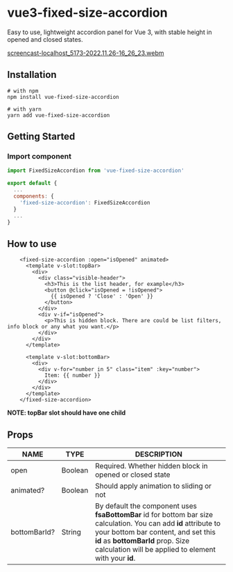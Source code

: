 # vue3-fixed-size-accordion

Easy to use, lightweight accordion panel for Vue 3, with stable height in opened and closed states.


[screencast-localhost_5173-2022.11.26-16_26_23.webm](https://user-images.githubusercontent.com/12416010/204093958-582c6f45-f780-4518-9ce6-cae9dcd80c37.webm?width="100")

## Installation
```shell
# with npm
npm install vue-fixed-size-accordion
```
```shell
# with yarn
yarn add vue-fixed-size-accordion
```

## Getting Started
### Import component
```javascript
import FixedSizeAccordion from 'vue-fixed-size-accordion'

export default {
  ...
  components: {
    'fixed-size-accordion': FixedSizeAccordion
  }
  ...
}
```

## How to use
```vue
    <fixed-size-accordion :open="isOpened" animated>
      <template v-slot:topBar>
        <div>
          <div class="visible-header">
            <h3>This is the list header, for example</h3>
            <button @click="isOpened = !isOpened">
              {{ isOpened ? 'Close' : 'Open' }}
            </button>
          </div>
          <div v-if="isOpened">
            <p>This is hidden block. There are could be list filters, info block or any what you want.</p>
          </div>
        </div>
      </template>
      
      <template v-slot:bottomBar>
        <div>
          <div v-for="number in 5" class="item" :key="number">
            Item: {{ number }}
          </div>
        </div>
      </template>
    </fixed-size-accordion>
```
__NOTE: topBar slot should have one child__

## Props
| NAME         | TYPE      | DESCRIPTION       |
|--------------|-----------|-------------------|
| open         | Boolean   | Required. Whether hidden block in opened or closed state |   
| animated?    | Boolean   | Should apply animation to sliding or not                 |
| bottomBarId? | String    | By default the component uses **fsaBottomBar** id for bottom bar size calculation. You can add **id** attribute to your bottom bar content, and set this **id** as **bottomBarId** prop. Size calculation will be applied to element with your **id**. | 
